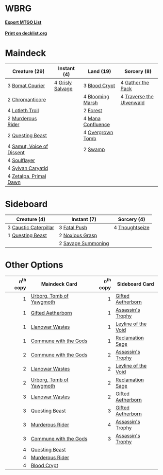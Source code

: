 # WBRG

#### [Export MTGO List](../collection/WBRG/WBRG.txt)
#### [Print on decklist.org](http://decklist.org/?deckmain=3%09Blood%20Crypt%0A4%09Blooming%20Marsh%0A3%09Bomat%20Courier%0A2%09Chromanticore%0A2%09Forest%0A4%09Gather%20the%20Pack%0A4%09Grisly%20Salvage%0A4%09Lotleth%20Troll%0A4%09Mana%20Confluence%0A2%09Murderous%20Rider%0A4%09Overgrown%20Tomb%0A2%09Questing%20Beast%0A4%09Samut,%20Voice%20of%20Dissent%0A4%09Soulflayer%0A2%09Swamp%0A4%09Sylvan%20Caryatid%0A4%09Traverse%20the%20Ulvenwald%0A4%09Zetalpa,%20Primal%20Dawn&deckside=3%09Caustic%20Caterpillar%0A3%09Fatal%20Push%0A2%09Noxious%20Grasp%0A1%09Questing%20Beast%0A2%09Savage%20Summoning%0A4%09Thoughtseize)
# Maindeck

|                                           Creature (29)                                            |                                        Instant (4)                                        |                                         Land (19)                                          |                                            Sorcery (8)                                            |
|----------------------------------------------------------------------------------------------------|-------------------------------------------------------------------------------------------|--------------------------------------------------------------------------------------------|---------------------------------------------------------------------------------------------------|
|3 [Bomat Courier](http://gatherer.wizards.com/Pages/Card/Details.aspx?multiverseid=417772)          |4 [Grisly Salvage](http://gatherer.wizards.com/Pages/Card/Details.aspx?multiverseid=405253)|3 [Blood Crypt](http://gatherer.wizards.com/Pages/Card/Details.aspx?multiverseid=97102)     |4 [Gather the Pack](http://gatherer.wizards.com/Pages/Card/Details.aspx?multiverseid=398448)       |
|2 [Chromanticore](http://gatherer.wizards.com/Pages/Card/Details.aspx?multiverseid=378516)          |                                                                                           |4 [Blooming Marsh](http://gatherer.wizards.com/Pages/Card/Details.aspx?multiverseid=417816) |4 [Traverse the Ulvenwald](http://gatherer.wizards.com/Pages/Card/Details.aspx?multiverseid=409998)|
|4 [Lotleth Troll](http://gatherer.wizards.com/Pages/Card/Details.aspx?multiverseid=405289)          |                                                                                           |2 [Forest](http://gatherer.wizards.com/Pages/Card/Details.aspx?multiverseid=439860)         |                                                                                                   |
|2 [Murderous Rider](http://gatherer.wizards.com/Pages/Card/Details.aspx?multiverseid=473059)        |                                                                                           |4 [Mana Confluence](http://gatherer.wizards.com/Pages/Card/Details.aspx?multiverseid=409573)|                                                                                                   |
|2 [Questing Beast](http://gatherer.wizards.com/Pages/Card/Details.aspx?multiverseid=473133)         |                                                                                           |4 [Overgrown Tomb](http://gatherer.wizards.com/Pages/Card/Details.aspx?multiverseid=405103) |                                                                                                   |
|4 [Samut, Voice of Dissent](http://gatherer.wizards.com/Pages/Card/Details.aspx?multiverseid=426907)|                                                                                           |2 [Swamp](http://gatherer.wizards.com/Pages/Card/Details.aspx?multiverseid=439858)          |                                                                                                   |
|4 [Soulflayer](http://gatherer.wizards.com/Pages/Card/Details.aspx?multiverseid=391928)             |                                                                                           |                                                                                            |                                                                                                   |
|4 [Sylvan Caryatid](http://gatherer.wizards.com/Pages/Card/Details.aspx?multiverseid=373624)        |                                                                                           |                                                                                            |                                                                                                   |
|4 [Zetalpa, Primal Dawn](http://gatherer.wizards.com/Pages/Card/Details.aspx?multiverseid=439687)   |                                                                                           |                                                                                            |                                                                                                   |


# Sideboard

|                                          Creature (4)                                          |                                         Instant (7)                                         |                                       Sorcery (4)                                       |
|------------------------------------------------------------------------------------------------|---------------------------------------------------------------------------------------------|-----------------------------------------------------------------------------------------|
|3 [Caustic Caterpillar](http://gatherer.wizards.com/Pages/Card/Details.aspx?multiverseid=398409)|3 [Fatal Push](http://gatherer.wizards.com/Pages/Card/Details.aspx?multiverseid=423724)      |4 [Thoughtseize](http://gatherer.wizards.com/Pages/Card/Details.aspx?multiverseid=438676)|
|1 [Questing Beast](http://gatherer.wizards.com/Pages/Card/Details.aspx?multiverseid=473133)     |2 [Noxious Grasp](http://gatherer.wizards.com/Pages/Card/Details.aspx?multiverseid=466864)   |                                                                                         |
|                                                                                                |2 [Savage Summoning](http://gatherer.wizards.com/Pages/Card/Details.aspx?multiverseid=370710)|                                                                                         |


# Other Options

|*n*<sup>th</sup> copy|                                           Maindeck Card                                           |*n*<sup>th</sup> copy|                                        Sideboard Card                                        |
|--------------------:|---------------------------------------------------------------------------------------------------|--------------------:|----------------------------------------------------------------------------------------------|
|                    1|[Urborg, Tomb of Yawgmoth](http://gatherer.wizards.com/Pages/Card/Details.aspx?multiverseid=383425)|                    1|[Gifted Aetherborn](http://gatherer.wizards.com/Pages/Card/Details.aspx?multiverseid=423728)  |
|                    1|[Gifted Aetherborn](http://gatherer.wizards.com/Pages/Card/Details.aspx?multiverseid=423728)       |                    1|[Assassin's Trophy](http://gatherer.wizards.com/Pages/Card/Details.aspx?multiverseid=452902)  |
|                    1|[Llanowar Wastes](http://gatherer.wizards.com/Pages/Card/Details.aspx?multiverseid=129627)         |                    1|[Leyline of the Void](http://gatherer.wizards.com/Pages/Card/Details.aspx?multiverseid=107682)|
|                    1|[Commune with the Gods](http://gatherer.wizards.com/Pages/Card/Details.aspx?multiverseid=413704)   |                    1|[Reclamation Sage](http://gatherer.wizards.com/Pages/Card/Details.aspx?multiverseid=389651)   |
|                    2|[Commune with the Gods](http://gatherer.wizards.com/Pages/Card/Details.aspx?multiverseid=413704)   |                    2|[Assassin's Trophy](http://gatherer.wizards.com/Pages/Card/Details.aspx?multiverseid=452902)  |
|                    2|[Llanowar Wastes](http://gatherer.wizards.com/Pages/Card/Details.aspx?multiverseid=129627)         |                    2|[Leyline of the Void](http://gatherer.wizards.com/Pages/Card/Details.aspx?multiverseid=107682)|
|                    2|[Urborg, Tomb of Yawgmoth](http://gatherer.wizards.com/Pages/Card/Details.aspx?multiverseid=383425)|                    2|[Reclamation Sage](http://gatherer.wizards.com/Pages/Card/Details.aspx?multiverseid=389651)   |
|                    3|[Llanowar Wastes](http://gatherer.wizards.com/Pages/Card/Details.aspx?multiverseid=129627)         |                    2|[Gifted Aetherborn](http://gatherer.wizards.com/Pages/Card/Details.aspx?multiverseid=423728)  |
|                    3|[Questing Beast](http://gatherer.wizards.com/Pages/Card/Details.aspx?multiverseid=473133)          |                    3|[Gifted Aetherborn](http://gatherer.wizards.com/Pages/Card/Details.aspx?multiverseid=423728)  |
|                    3|[Murderous Rider](http://gatherer.wizards.com/Pages/Card/Details.aspx?multiverseid=473059)         |                    4|[Assassin's Trophy](http://gatherer.wizards.com/Pages/Card/Details.aspx?multiverseid=452902)  |
|                    3|[Commune with the Gods](http://gatherer.wizards.com/Pages/Card/Details.aspx?multiverseid=413704)   |                    3|[Assassin's Trophy](http://gatherer.wizards.com/Pages/Card/Details.aspx?multiverseid=452902)  |
|                    4|[Questing Beast](http://gatherer.wizards.com/Pages/Card/Details.aspx?multiverseid=473133)          |                     |                                                                                              |
|                    4|[Murderous Rider](http://gatherer.wizards.com/Pages/Card/Details.aspx?multiverseid=473059)         |                     |                                                                                              |
|                    4|[Blood Crypt](http://gatherer.wizards.com/Pages/Card/Details.aspx?multiverseid=97102)              |                     |                                                                                              |

